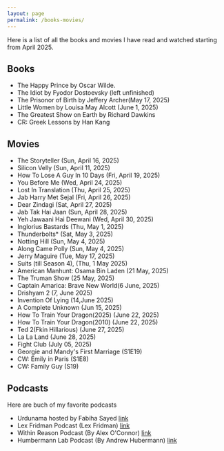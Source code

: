 ```yaml
---
layout: page
permalink: /books-movies/
---
```


Here is a list of all the books and movies I have read and watched starting from April 2025. 

Books 
----
- The Happy Prince by Oscar Wilde. 
- The Idiot by Fyodor Dostoevsky (left unfinished)
- The Prisonor of Birth by Jeffery Archer(May 17, 2025)
- Little Women by Louisa May Alcott (June 1, 2025)
- The Greatest Show on Earth by Richard Dawkins
- CR: Greek Lessons by Han Kang

Movies 
----
- The Storyteller (Sun, April 16, 2025)
- Silicon Velly (Sun, April 11, 2025)
- How To Lose A Guy In 10 Days (Fri, April 19, 2025)
- You Before Me (Wed, April 24, 2025)
- Lost In Translation (Thu, April 25, 2025)
- Jab Harry Met Sejal (Fri, April 26, 2025)
- Dear Zindagi (Sat, April 27, 2025)
- Jab Tak Hai Jaan (Sun, April 28, 2025)
- Yeh Jawaani Hai Deewani (Wed, April 30, 2025)
- Inglorius Bastards (Thu, May 1, 2025)
- Thunderbolts* (Sat, May 3, 2025)
- Notting Hill (Sun, May 4, 2025)
- Along Came Polly (Sun, May 4, 2025)
- Jerry Maguire (Tue, May 17, 2025)
- Suits (till Season 4), (Thu, 1 May 2025)
- American Manhunt: Osama Bin Laden (21 May, 2025)
- The Truman Show (25 May, 2025)
- Captain Amarica: Brave New World(6 June, 2025)
- Drishyam 2 (7, June 2025)
- Invention Of Lying (14,June 2025)
- A Complete Unknown (Jun 15, 2025)
- How To Train Your Dragon(2025) (June 22, 2025)
- How To Train Your Dragon(2010) (June 22, 2025)
- Ted 2(Fkin Hillarious) (June 27, 2025)
- La La Land (June 28, 2025)
- Fight Club (July 05, 2025)
- Georgie and Mandy's First Marriage (S1E19)
- CW: Emily in Paris (S1E8)
- CW: Family Guy (S19)

Podcasts
---
Here are buch of my favorite podcasts
- Urdunama hosted by Fabiha Sayed [link](https://open.spotify.com/show/6zRRY9ssHgiH2Rm0IUrd5x)
- Lex Fridman Podcast (Lex Fridman) [link](https://lexfridman.com/podcast/)
- Within Reason Podcast (By Alex O'Connor) [link](https://open.spotify.com/show/16wUbvDT95dxzpG2KEhakK)
- Humbermann Lab Podcast (By Andrew Hubermann) [link](https://www.hubermanlab.com/all-episodes)
